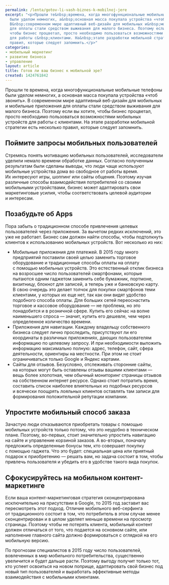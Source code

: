 ```yaml
---
permalink: /lenta/gotov-li-vash-biznes-k-mobilnoj-jere
excerpt: "<p>Прошли те&nbsp;времена, когда многофункциональные мобильные телефоны
  были уделом немногих, а&nbsp;основная масса покупала устройства «чтоб звонить».
  В&nbsp;современном мире адаптивный веб-дизайн для мобильных и&nbsp;мобильные приложения
  для оплаты стали средством выживания для малого бизнеса. Поэтому если вы&nbsp;хотите,
  чтобы бизнес процветал, просто необходимо пользоваться возможностями мобильных устройств
  для работы с&nbsp;клиентами. На&nbsp;этапе разработки мобильной стратегии есть несколько
  правил, которые следует запомнить.</p>"
categories:
- мобильный маркетинг
- развитие бизнеса
- управление
layout: article
title: Готов ли ваш бизнес к мобильной эре?
created: 1424761842
---
```

Прошли те времена, когда многофункциональные мобильные телефоны были уделом немногих, а основная масса покупала устройства «чтоб звонить». В современном мире адаптивный веб-дизайн для мобильных и мобильные приложения для оплаты стали средством выживания для малого бизнеса. Поэтому если вы хотите, чтобы бизнес процветал, просто необходимо пользоваться возможностями мобильных устройств для работы с клиентами. На этапе разработки мобильной стратегии есть несколько правил, которые следует запомнить.

## Поймите запросы мобильных пользователей ##

Стремясь понять мотивацию мобильных пользователей, исследователи уделили немало времени обработке данных. Согласно полученным результатам были сделаны выводы, что люди чаще используют мобильные устройства дома во свободное от работы время. Их интересуют игры, шоппинг или сайты общения. Поэтому изучая различные способы взаимодействия потребителей со своими мобильными устройствами, бизнес может адаптировать свои маркетинговые усилия, чтобы соответствовать целевой аудитории и интересам.

## Позабудьте об Apps ##

Пора забыть о традиционном способе привлечения целевых пользователей через приложения. За вычетом редких исключений, это уже не работает. Бизнес сам должен найти способы, чтобы подтолкнуть клиентов к использованию мобильных устройств. Вот несколько из них:

 *  Мобильные приложения для платежей. В 2015 году много предприятий поставили своей целью заменить торговое оборудование и традиционные способы оплаты на оплату с помощью мобильных устройств. Это естественный отклик бизнеса на возросшее число пользователей смартфонами, которые пытаются одним гаджетом заменить себе бумажник, портмоне, визитницу, блокнот для записей, а теперь уже и банковскую карту. В свою очередь это делает толчок для покупки смартфонов теми клиентами, у которых их еще нет, так как они видят удобство подобного способа оплаты. Для больших сетей переоснастить торговое и кассовое оборудование — не проблема, но это понадобится и в розничной сфере. Купить его сейчас на волне наименьшего спроса — значит, купить его дешевле, чем через определенное количество времени.
 *  Приложения для навигации. Каждому владельцу собственного бизнеса следует лично проследить, присутствуют ли его координаты в различных приложениях, дающих пользователям информацию по целевому запросу. И при необходимости выложить информацию максимально полную: адрес, телефон, сайт, сфера деятельности, ориентиры на местности. При этом не стоит ограничиваться только Google и Яндекс картами.
 *  Сайты для отзывов. Безусловно, отслеживать сторонние сайты, на которых могут быть оставлены отзывы вашими клиентами — вещь более хлопотная, чем обычный мониторинг страницы отзывов на собственном интернет ресурсе. Однако стоит потратить время, составить список наиболее влиятельных из подобных ресурсов и всячески поощрять лояльных клиентов оставлять там записи для формирования положительной репутации компании.

## Упростите мобильный способ заказа ##

Зачастую люди отказываются приобретать товары с помощью мобильных устройств только потому, что это неудобно в техническом плане. Поэтому, во-первых, стоит значительно упростить навигацию на сайте и управление корзиной заказов. А во-вторых, поначалу предложить определенные бонусы тем, кто совершает покупку с помощью гаджета. Что это будет: специальная цена или приятный подарок к приобретению — решать вам, но задача состоит в том, чтобы привлечь пользователя и убедить его в удобстве такого вида покупок.

## Сфокусируйтесь на мобильном контент-маркетинге ##

Если ваша контент-маркетинговая стратегия сконцентрирована исключительно на присутствии в Googlе, то 2015 год заставит вас пересмотреть этот подход. Отличие мобильного веб-серфинга от традиционного состоит в том, что потребитель в этом случае менее сконцентрирован и в целом уделяет меньше времени на просмотр страницы. Поэтому чтобы не потерять клиента, мобильный контент должен отличаться от того, что подается на основном сайте, или наполнение главного сайта должно формироваться с оглядкой на его мобильную версию.

По прогнозам специалистов в 2015 году число пользователей, вовлеченных в мир мобильного потребительства, существенно увеличится и будет дальше расти. Поэтому выгоду получит только тот, кто успеет освоиться на новом поприще, адаптировать свой бизнес под новый тип пользователей и выработать эффективные методы взаимодействия с мобильными клиентами.
